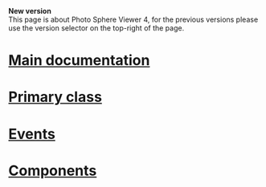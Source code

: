 <div class="alert alert-warning">
  <strong>New version</strong><br>
  This page is about Photo Sphere Viewer 4, for the previous versions please use the version selector on the top-right of the page.
</div>

# <i class="glyphicon glyphicon-home"></i> [Main documentation](..)

# [Primary class](PhotoSphereViewer.html)

# [Events](list_event.html)

# [Components](module-components.html)
